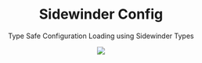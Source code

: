 <div align='center'>

<h1>Sidewinder Config</h1>

<p>Type Safe Configuration Loading using Sidewinder Types</p>

[<img src="https://img.shields.io/npm/v/@sidewinder/config?label=%40sidewinder%2Fconfig">](https://www.npmjs.com/package/@sidewinder/config)

</div>
